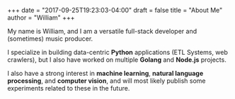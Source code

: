 +++
date = "2017-09-25T19:23:03-04:00"
draft = false
title = "About Me"
author = "William"
+++

My name is William, and I am a versatile full-stack developer and (sometimes) music producer.

I specialize in building data-centric **Python** applications (ETL Systems, web crawlers), but I also have worked on multiple **Golang** and **Node.js** projects.

I also have a strong interest in **machine learning**, **natural language processing**, and **computer vision**, and will most likely publish some experiments related to these in the future.

